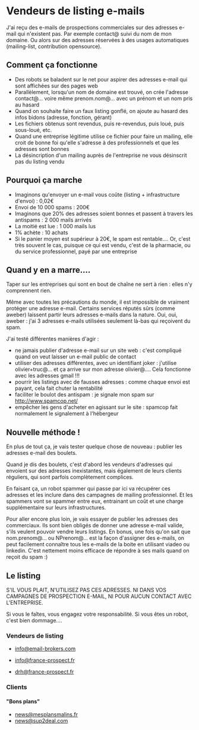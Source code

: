 
# Vendeurs de listing e-mails

J'ai reçu des e-mails de prospections commerciales sur des adresses e-mail qui n'existent pas.
Par exemple contact@ suivi du nom de mon domaine.
Ou alors sur des adresses réservées à des usages automatiques (mailing-list, contribution opensource).

## Comment ça fonctionne

* Des robots se baladent sur le net pour aspirer des adresses e-mail qui sont affichées sur des pages web
* Parallèlement, lorsqu'un nom de domaine est trouvé, on crée l'adresse contact@... voire même prenom.nom@... avec un prénom et un nom pris au hasard
* Quand on souhaite faire un faux listing gonflé, on ajoute au hasard des infos bidons (adresse, fonction, gérant)
* Les fichiers obtenus sont revendus, puis re-revendus, puis loué, puis sous-loué, etc.
* Quand une entreprise légitime utilise ce fichier pour faire un mailing, elle croit de bonne foi qu'elle s'adresse à des professionnels et que les adresses sont bonnes
* La désincription d'un mailing auprès de l'entreprise ne vous désinscrit pas du listing vendu

## Pourquoi ça marche

* Imaginons qu'envoyer un e-mail vous coûte (listing + infrastructure d'envoi) : 0,02€
* Envoi de 10 000 spams : 200€
* Imaginons que 20% des adresses soient bonnes et passent à travers les antispams : 2 000 mails arrivés
* La moitié est lue : 1 000 mails lus
* 1% achète : 10 achats
* Si le panier moyen est supérieur à 20€, le spam est rentable.... Or, c'est très souvent le cas, puisque ce qui est vendu, c'est de la pharmacie, ou du service professionnel, payé par une entreprise

## Quand y en a marre....

Taper sur les entreprises qui sont en bout de chaîne ne sert à rien : elles n'y comprennent rien.

Même avec toutes les précautions du monde, il est impossible de vraiment protéger une adresse e-mail.
Certains services réputés sûrs (comme aweber) laissent partir leurs adresses e-mails dans la nature.
Oui, oui, aweber : j'ai 3 adresses e-mails utilisées seulement là-bas qui reçoivent du spam.

J'ai testé différentes manières d'agir :
* ne jamais publier d'adresse e-mail sur un site web : c'est compliqué quand on veut laisser un e-mail public de contact
* utiliser des adresses différentes, avec un identifiant joker : j'utilise olivier+truc@... et ça arrive sur mon adresse olivier@.... Cela fonctionne avec les adresses gmail !!!
* pourrir les listings avec de fausses adresses : comme chaque envoi est payant, cela fait chuter la rentabilité
* faciliter le boulot des antispam : je signale mon spam sur http://www.spamcop.net/
* empêcher les gens d'acheter en agissant sur le site : spamcop fait normalement le signalement à l'hébergeur

## Nouvelle méthode !

En plus de tout ça, je vais tester quelque chose de nouveau : publier les adresses e-mail des boulets.

Quand je dis des boulets, c'est d'abord les vendeurs d'adresses qui envoient sur des adresses inexistantes, mais également de leurs clients réguliers, qui sont parfois complètement complices.

En faisant ça, un robot spammer qui passe par ici va récupérer ces adresses et les inclure dans des campagnes de mailing professionnel. Et les spammers vont se spammer entre eux, entrainant un coût et une charge supplémentaire sur leurs infrastructures.

Pour aller encore plus loin, je vais essayer de publier les adresses des commerciaux.
Ils sont bien obligés de donner une adresse e-mail valide, s'ils veulent pouvoir vendre leurs listings.
En bonus, une fois qu'on sait que nom.prenom@... ou NPrenom@... est la façon d'assigner des e-mails, on peut facilement connaître tous les e-mails de la boite en utilisant viadeo ou linkedin.
C'est nettement moins efficace de répondre à ses mails quand on reçoit du spam :)

## Le listing

S'IL VOUS PLAIT, N'UTILISEZ PAS CES ADRESSES.
NI DANS VOS CAMPAGNES DE PROSPECTION E-MAIL, NI POUR AUCUN CONTACT AVEC L'ENTREPRISE.

Si vous le faîtes, vous engagez votre responsabilité.
Si vous êtes un robot, c'est bien dommage....

### Vendeurs de listing

* info@email-brokers.com

* info@france-prospect.fr
* drh@france-prospect.fr

### Clients

#### "Bons plans"
* news@mesplansmalins.fr
* news@sup2deal.com
